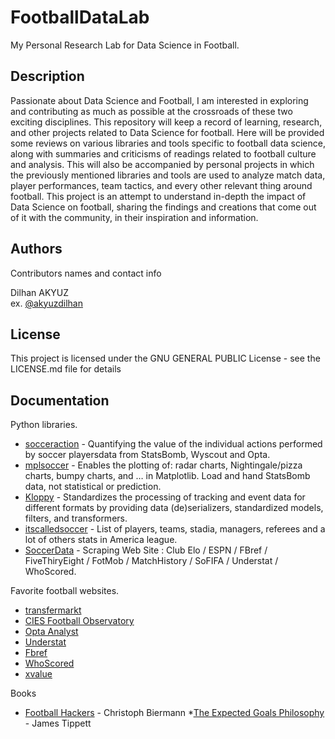 # FootballDataLab

My Personal Research Lab for Data Science in Football.

## Description

Passionate about Data Science and Football, I am interested in exploring and contributing as much as possible at the crossroads of these two exciting disciplines. This repository will keep a record of learning, research, and other projects related to Data Science for football. Here will be provided some reviews on various libraries and tools specific to football data science, along with summaries and criticisms of readings related to football culture and analysis. This will also be accompanied by personal projects in which the previously mentioned libraries and tools are used to analyze match data, player performances, team tactics, and every other relevant thing around football. This project is an attempt to understand in-depth the impact of Data Science on football, sharing the findings and creations that come out of it with the community, in their inspiration and information.

## Authors

Contributors names and contact info

Dilhan AKYUZ  
ex. [@akyuzdilhan](https://www.linkedin.com/in/dilhan-akyuz/)

## License

This project is licensed under the GNU GENERAL PUBLIC License - see the LICENSE.md file for details

## Documentation

Python libraries.
* [socceraction](https://socceraction.readthedocs.io/en/latest/) - Quantifying the value of the individual actions performed by soccer playersdata from StatsBomb, Wyscout and Opta.
* [mplsoccer](https://mplsoccer.readthedocs.io/en/latest/) - Enables the plotting of: radar charts, Nightingale/pizza charts, bumpy charts, and … in Matplotlib. Load and hand StatsBomb data, not statistical or prediction.
* [Kloppy](https://kloppy.pysport.org/) - Standardizes the processing of tracking and event data for different formats by providing data (de)serializers, standardized models, filters, and transformers.
* [itscalledsoccer](https://american-soccer-analysis.github.io/itscalledsoccer/) - List of players, teams, stadia, managers, referees and a lot of others stats in America league.
* [SoccerData](https://soccerdata.readthedocs.io/en/latest/) - Scraping Web Site : Club Elo / ESPN / FBref / FiveThiryEight / FotMob / MatchHistory / SoFIFA / Understat / WhoScored.

Favorite football websites.
* [transfermarkt](https://www.transfermarkt.co.uk/)
* [CIES Football Observatory](https://football-observatory.com/)
* [Opta Analyst](https://theanalyst.com/eu/sport/football/)
* [Understat](https://understat.com/)
* [Fbref](https://fbref.com/en/)
* [WhoScored](https://www.whoscored.com/)
* [xvalue](https://xvalue.ai/)

Books
* [Football Hackers](https://www.amazon.co.uk/Football-Hackers-Science-Data-Revolution/dp/1788702050/ref=pd_sbs_d_sccl_3_4/261-0484870-1509713?pd_rd_w=zegIA&content-id=amzn1.sym.f5d177b3-9290-4c61-8b0e-06b08cdd933f&pf_rd_p=f5d177b3-9290-4c61-8b0e-06b08cdd933f&pf_rd_r=D8Z462B9TWYD8DH22CF1&pd_rd_wg=xoclF&pd_rd_r=39985e64-a1f1-45fa-9e4b-c44a62e74f0f&pd_rd_i=1788702050&psc=1) - Christoph Biermann
*[The Expected Goals Philosophy](https://www.amazon.co.uk/Expected-Goals-Philosophy-Game-Changing-Analysing/dp/1089883188/ref=pd_bxgy_d_sccl_1/261-0484870-1509713?pd_rd_w=PZV6s&content-id=amzn1.sym.46f507f3-7fc1-4bf4-9492-ed026d6e4f68&pf_rd_p=46f507f3-7fc1-4bf4-9492-ed026d6e4f68&pf_rd_r=XZ3HRXNXVH5T6MHA732W&pd_rd_wg=VauYX&pd_rd_r=e250d966-929b-4644-ae52-8daf1f1df9de&pd_rd_i=1089883188&psc=1) - James Tippett